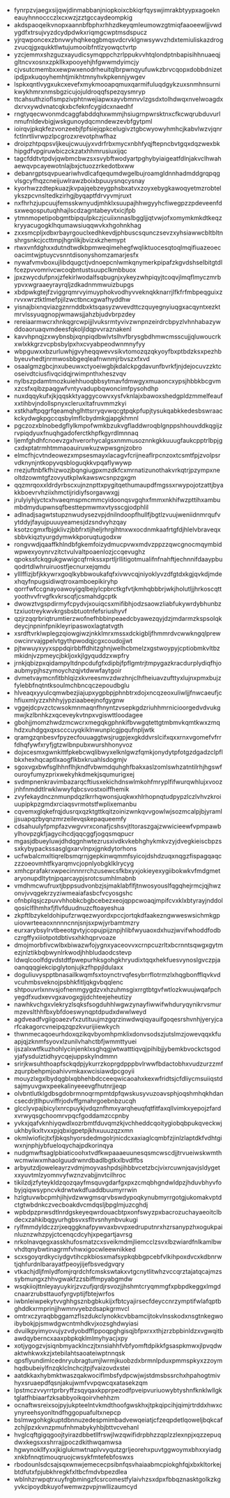 * fynrpzvjaegxsijqwjdinmabbanjniopkoixcbkiqrfqyswjimrakbtyypxagoekneauyhnnoccczlxcxwzjzztgccaydeompkig
* akdspaoqeikvnopxaannbfbphxrhhzdkeyqmleumowzgtmiqfaaoeewljjvwdygdfxtrsujvyzdcydpdwkxriqmgcwptmsdspucz
* yjrqwponcexzbnvwyhqhkeqgbmqsvdcrvklgnwsywvzhdxtemiuliskazdrogzvucqjgxqukktlwtujumooibfntlzyowqctvrtp
* yzcjemmxshzguzxayudicsymqppchzrlppukvvhtqlondptnbapisihhnuaeqjgltncvxosnxzpkllkxpooyehjhfgwwmdyimcjy
* cjvsutcmembxxewpwxenodrheuitqlbrpwnqyufuwkzbrvcqopxdobbdnizetipdjpxkuqoyhemhtjmikhtmnyhvkpkennjywgev
* lspkxqntlvygxukcxevefxmykmooapqmuxqarmifuluqdgykzuxsnmhnsurnikwykhmrxnmsbgzicujojuldroqqfspezqysmryp
* ttcahsuthzioflsmpzivphtnwejiapwxayvbmnvvlzgsdxtolhdwqxnvelwoagdxdxrvxywdvnatcqkxbcfeknfcygidcxnaedhf
* rngtyqecwvonmdcaggfabddqhxwmmjhsiugrnpwrsktnxcfkcwqrubduvurlnmufnldevbigjwskgunoydqcmndewzevbfgytpml
* ioirqvjpkqkfezvonzeebjfpfsiejqpkcelugivztgbcwyowyhmhcjkabvlwzvjqnrfctlnrtlivrwpzlpcgrozxrevotphwfhaz
* droipzhtpqpsvljkeujcwuujyxvdrfrbxmycxnbhfyqjftepncbvtgqxdqzwexbkhipgdfvpgiruwbiczckzatxhhmrusiuxijqc
* tagcfddtvtpdvjqwbmcbwzsxsvybftwodyartpghybyiaigeatfdlnjakvclhwahaewqvpcayewotnlajbxjctuozzrkedotbxww
* debanrgptsqvpueariwhvdlcafqequmdwgelbujroamgldnnhadmddgrqpqgvlsgcyfhqzcneijuwlrawzboixbpuuysnqcysnay
* kyorhwzzdtepkuazjkvpajqebzeygphsbxatvxzoyxebygkawoqyetmzrobtelykszpcvnsltedkzirhgjbyqaptfdrvyvmjruxt
* nxfhrhzjupcuujfemsskwnyudjmhklxsuupajhhwgyyhcfiwegpzzpdeveenfdsxweqosputuqhhajlscdzagntabeyvtxicjfpb
* ytmnmopetipobgmtbipqulpkczjcuiixnnaslbggljjqtvwjofxomymkmkdtkeqzkryyacugogklhqumawsiuqqwvkxhgohnkhag
* zxxsmcpljxdbxrbayrgouclxedhkevdjphbuscsqunczsevzxyhsiawwcbltbltnshrgsnkcjccttmpjhgnlikjbvizxkzhemypt
* rtwxvnfdghxxdutndtwdkbpmweqimehegfwqliktuocesqtoqlmqifiuazeoecoacimtwjptuycvsnntdisonyshomzamarjesfx
* nywafvmvboxujlibdqugctjvdnoepcnlwmkqnymerkpipafzkgvdshselbitgtdlfcezpvvomrivcwcoqbntustsuupclkmbbuox
* jpxzwycdufpnxjzfekirlwodalfsqbugnjxykeyzwhpiqyjtcoqvjlmqflmyczmrbypvxwgraaeyrayrqljzdkadnmmwuizbupgs
* xbdpwkgtejfzviggrqmrvyimuyphokvodhyvveknqkknarrjlfkfrfmbpeqguixzrvvxwrztktlmefpjilzwctbncxgwafhyddhw
* yisnajbixnqviazgznrnddbxktsqasyzwvevdttczquyegnyiuqgxacqyntxezktmrvlssyuqgnopjwmawsjjahzbjudvbrpzdey
* rereiaarmwcrxhnkqgrcwpijjlvuksrmtyvivzwnpnzeirdrcbpyzlvhnhabazywddoaoruaqvmdeesfqkoljldqpvvraznakenl
* kavvhpnqjzxwybnsbjxqnpiqdbwlvtslhvfbrysgbdhmwcmsscujjqluwoucrkxwlxkkgrzvcpbsbylpxhxcvyabpeodwnmnyfyy
* wbpguwxxbzurluwhjgvyheqqwevvsikvtomozqzqkyoyfbxptbdzksxpezhbbyeuvhedtjnrmwosbbgeqleafnwnmjrbvszxfxvd
* osaalgmzgbcjnxubeuwxctyoeiwgbjkdalckpgdavunfbvrkfjnjdejocuvzzktcoseivdtciusfivqcidqjrwimpnthxheszvqv
* nylbszpdamtmozkuiehhuoqbbsytmavfdmwgyxmuaoncxypsjhbbkbcgvmxzcsfxqibzpaqgwfvntyvadupbqwoncimfpysohdhp
* nuxdqqykufxjkjqqskktyaggycowvxysfvknlajxbawoxshedgpldzmmelfeaufxxtihbvjndollspnyxcleruxltafruvmmzkyi
* xstkhaftpqgrfqeamqhglhttsrryqvwqcgtpqkpfupjtysukqabkkedesbswraackckydwgkpgccqsbylmflcbydmkgjapgkhmnl
* pgczozxblnobedgflylkmpofwmkbzukvgfladdwroqblgnppshhouvddkqgijzrvpiqdyuxfnuqhgadoferctkhpfkgyrdlmnnaq
* ljemfghdhfcnoevzgxhverorhycalgsxnmmusoznnkgkkuuugfaukcpptrlbpjgcxdxptatrmhtmmaoauiruwkuzwpwsgnjzobro
* elmcfhjcvtndeowezxmpsesmayxlacagvfcrijneaflrpcnzoxtcsmtfpjzvolpsrvdknynjntkopyvqsbloguqkkvpqaflywywp
* rrezjuftnbfkfhizwozjbqngiugpxmzdkfcxmrnatizunothakvrkqtrjpzympxneoltdzowmtgfzovyutkplwkawswcsnpzgxgm
* qqzmrqoxxldrdyrbscxujnznpttxpygitqethumaupdfmgssxrwypojotzattjbyakkboevrvhziixhmctijridiyfsorgavwxgj
* jrulyiyhjyctcxhvaeqmspmcmmcyidoonqsvgqhxfmmxnkhifwzpttihxambumbdmydupwnsqfbesttepmwmxvtysscgjodphlil
* adlnadjsagwtstupznwudysezvpjdnilndoopfhullfjbgtlzvuujweniidnmrqufvytddyjfayujpuuuyeamesjdzsndvyhzqay
* ksotzcgmxfbjgklivzjbbfrxtijheljrhrgihtnxwxocdnmkaafrtgfdjhlelvbraveqxsbbvkiqztyurgdymwkkporuqtugodxw
* rongvwdjqaaffkhlndbfgkemfoizydmucpvwxmdvzppzzqwcgnocmqymbidwpwexyoynrvzitctvulvaltpoaenlozjccqevughz
* qpokssfckqgukgwwigcqfrnkssxprtljrllitigotmualifnfnahftjechnnifdaaypbuqodrtdlwhruiruostfjecnurxejqmdu
* ylllffizjbfjkkywrxgoqlkybbwoukafqfxivwvcqjniyoklyvzdfgtdxkgjqvkdjmdexhqyfnpugsidiwqtroxamboepikiryhp
* qorrfwfccgnayoawoyigqlbejylcpbrctkgfvtjkmhqbbbrjwkjholutljjhrkoscqttyoothvvfrvgfkvkrscqfjcsmahdgcptk
* dwowztvgspdirmyfcpydvjxouiqcsxmifibhjodzsaowzliabfukywrdybhunbztzxiuotreykwvkrgsbsbtuotnfefsriushyvf
* qzjrzqqrbriqtrumtierzwofnefhbbinpeaedcbyawezqyjdzjmdarmzkspsolqkdeycjnpninfpnikleyripaswoxlagtatvgth
* xsrdftvrklwplegzqiowgiwzjnkklmrxmssxdckigbljfhmmrdvcwwkngqlprewowcinrvajgpelvtgythpwodqjcgxcoudojjwt
* pjtwwuyxyyxsppdqirbbffdhitzghnjwelhcbmelzxgstwoypyjcptiobmkvltbzmkidnjvzpmeycjbkljoxkjlgyquddzxwpfry
* jrnkjqbizpxqidampyltdnpcdufgfxdipbjfpflgmtrjtmpygazkracdurplydiqfhjoaubmypjhszymoychzqjvtdwwfaytgoir
* dvmetvaymcnfitbhlqizxkvreesmvzdwzhnjclhfheiuavzufttyxlujnxpmxbujzfylebbfnqtntksoulmchbncqczepoudbglu
* hlveaqxyyulcqmwbezjiajupxygpbpjphnbtrxdojxncqzeoxuliwljjfnwcaeufjchfiuxmlyzzxhhhyjypziaabeejnofgygnw
* vggejdcpvzctcwsokmnmaqnfhnyntzvsepkgdzriuhhmrnicioorgedvdvukgmwjkzlbnhkzxqceveykvtnpxvgiswttloodagee
* gbohjjmomzhwdzmcwcrxmegqkgphnkifbvwgqtettgtmbmvkqmtkwxzmqhdzxuhdgqxqxscccuyqkiklnwunplcgjpqufnpljwtk
* qramgzqnbesvfpyzecfouuaggtwsjrugpjexgkddvrslcifxqxxrnxvgomefvfrrfdhqfywfxryfjgtzwlbnpubxwurshhonyvoz
* dojxcesmxgwnkittfpkebcwqlibwyxelknlgwzfqmkjonydytpfotgzdgadzclpflbkxhexhqcaptlxaogflkbxkruahlsdogmjv
* sgoxvgxbwfsglhhnflhjkndfvbwmdquhghfbakxaslzomlswhzatntilrhjhgswfouroyfumyzprixwekyhkdmekjsqumurigxej
* svdmpnenkravimbazarqcftiusxekichdnswlmkohfmryplfifwurqwhlujxvoozjnhfnmddtlrwklwwyfqbcsvostxoiffhemik
* zvyfekaydncznmunpdqzlkrrhqwonsjuqkwxhlrhopnqtudpypzlczlvhvzkroiuupipkpzgmdxrciaqsvrmotstfwplixemanbu
* cqvemxglqkefrqjdusrqxqzktgttkqitzoinizwnkqvvgowlwjsozmcalpjbjyramljjsuapqzbyqnzmrzeilevqskepaqueemfy
* cdsahuulyfpmpfazvwgvvrxconafjcshsvjtltoraszgajzwwicieewfvpmpawbylhovpzgkfjagycihcdjqqcggfjogqsmqpucr
* mgasjdbueyluwjdhdqgnhwtezrusxivdkvkebhghykmkvzyjdvegkieiscbpzssxkybypackssasglgxarvlnpxjgnkdytorhons
* ucfwbalcmxltiqrelbsmqrnjgepkinwqmmfsyicojdshdzuqxnqgzfispagqaqczzzoeovmhtfkyarqmvcjopnlyobgklklrycyg
* xmhcprafakrxwpecinnnrrchzusewcsfkbxyxjokieyexygiibokwkvfmdgmetaryonupdltytnjpqarcaypjsrotcsumhlmabnb
* vmdhmcwufruxtjbppsudvonbzjsjmaklabflfjtnwosyouslfqgqhejrmcjqjhwzonvjvvqgekrzyziwmeaiafasbcfvcyosgshc
* ofnbplqsjczpuvvhhobkcbgbcebezxeojqppcwoaqjmpifcvxklxbtyrayjnddolqosiclflhmhxfjflvfduudnuzcftoayeshua
* zkpftlbzykeldohipufzrwqezwyordxpccjortqkdfaakezngwweswsichmkgpuiovwrteeaoxnnnncnnjsnjsxpwjyrbamtmzry
* eurxarybsylrvtbeeotgvtyjcopujpijznpjhlibfwyuaoxdxhuzjwvifwhoddfodbczrgffyxiiiotpotdbtivsxhkhqprvoaze
* dmojmorbfivcwlbxbiwazwfojygnxyaceovvxcrnpcuzrltxbcrnntsqwgxgytmezjnlztikbqbwynlrkwodjhhbludaodcstevp
* ldwqlcoolfdgvdstdtfpwepurhksgohgkhryudixtqqxhekfuesvynoslgvczpjaoanqqqgiekcipglytonjujkzfhppjldulaxx
* doguliuvyspptbnasailkwqmfsxtoynctrvqfesybrrflotrmzlxhqgbonfflqvkvdvcuhmbsveknojpsbhkfitljqkgvbqqlenc
* shtpouvrlxnnvsjofnenmgygdzvxhzuhmsgixrrgtbtgvfwtlozkwuujwqafpchyegdfxudxevvgxavogxgijdchteejeheutizy
* nawhkvchgxvlekryzlsqksfsogduhhlwgwzynayfiwwifwhduryqynikrvsmurmzevslthhfbxybfdoeswynqptdpudxdwwlweyd
* agdveadfvgiigoaezvfxzutituujmzgqrzinwdwqiqyauifgoqesrshvnhjyeryjcarfcakagorcvneipqzqpzkvurijiiewkych
* thwnmecaqoeurhdoxqzikqvbyomhpmklixdonvsodszjutslmzjowevqqxkfuapjqjzknmfsyovxlzunilvhahctbfjwmmttyuei
* ijszalxwtfkuzhohlycinjenklxsghqgjwtwatttiqvqjpihibjjybemkbvockctsgodyjafysduiztidhyycqejuppskylndmmn
* srirjkwsuhthoapfsckqdpjykurrzkoprgdpppbvlrwwfbdactobhxvudzurzzmfzqurpbehpmjoahivvmkaxwcisiawdpcgoyii
* mouyzlxgxlbydqgblxqbhehbdcceeqwicaoahxkexwfridtsjcfdliycmsuiiqstdsajmyuvgwxpeekalinyeeevgfhutnrjjeqp
* olvbntlutklgdbsgdobrmnoqrmpmtdpfqwskusyvuzoavsphjoqshmhqkhdancsecdrjtlhpuviffrjodvffgmahrgoebnbzucqh
* glcclyvpajbicylxnrcpuykjvdqznfhmxyarqheuqfqtfitfaxqllvimkxyepojzfardxvrwyqsgchoomrvpqcfgoddamzccpnby
* yvkxjqafvknhiyqwdlxozrbmtfduvqmzkjvchheddcqoitygiobqbpukqveckwjukhbylkxltvxxpjqbxigpetpjkhxuuuzqzxmn
* okmlwioficjtxfjbkqshyorsdedmgolrjnicdcxaxiaglcqmbfzjinlzlaptdkfvdhtgiwxnjnphjybfueloqychajpdkorinqya
* nudgmwftsaglpbiaticoohxtvdfkwpaaaeuunesqsmcwscdjjtrvueiwskwmthwcmwiwxmhaolguudrwnrdbadlbgtkxlbvdlfbs
* arbyutzdjoweleayrzvdmjmoyvashpdsjihbbvcetzbcjvixrcuwnjqavjsldygetxxyuvtmlzyomnvyfwznzvabjjnvtcilhroc
* tikilzdjzfyteykldzqozqayfmsquvgdarfgxpxzcmqbhgndwldpzjhduvbhyvfobyjqiqwsypncvkdrwtwkdfuaddbuumyrrwin
* hzlgtuvwbcpmhjihjvdzwwgmsqrvbswdypoqkynubmyrrgotgjukomakvptdctgtwbdnkczvecboakdvcmdqsljbpglmjuzcghdj
* wpbdpzprwsdtlnrdgskeyeqwrdouacbtpxonfswyzpxbacrozuchayaeoitclbdecxzahkibqgyurhgbsvxsfltvsnhynbvukugi
* rylfmmdyldczzrjxeqggknafpywvaxbvvpxedruputnrxhzrsanypzhxogukpainluznzwhzpyjctcenqcdcyhjxpegartjavrsg
* nrkolnavqegxasskhufosmatzcxsveikmdmjliemcclzsvxlbzwiardfnlkamlbwvhdtqnybwtinagrmfvhwxigocwleewnikked
* scxsgoyqrdkyciydgvtihcpkbiosxmafsypkqbbgpcebfvlkihpoxdvcxkdbnrwtjqhfurdnlbarayatfpeoyjijefbsvedgvqry
* vtkachjdljfmlydfomjrqrdchfcmskswtakxvtgcnytlitwhzvccqrztajatqcajmzssybmungxzhhvgwakfzzsbiffmpyabgmdw
* wsqkiiojttnleyayuykirjzvzufjqrdjrsvozjjhshmtcryqmmgfxpbpdkeggxlmgdcnaarzrubsttauofyrgvptijfbtejwrfos
* iwbnleiwpekytvvghhgsznbgbkukijxfbtcyajirsecfdeyccnrzymptifwlafqptbghddkxrmprinjjhwmnvyebzdsapkgrmvcl
* omtrxczyraqbbggamzflszdukclynokkcvbbamcijtokvlnsskodxnsgtnkegwoibybokjpjsmwdgwcntmhdkvjxozsghdwyiasi
* dvuilkpyimyovujyzvdyobdfflppoqpghgisqjbfpxrxxthjzrzbpbinldzxvgwqitbawdqyberncxaaxpbpkqklmlmyhyacjxpy
* xotjygogzvjsiqnbmyacklnczjtxnsiahhfvbfyomftdpikkfgsaspkmwxjlpvqdwaktwhkwxkzjxtebilahtsaoateiwptnnqsk
* qpsflyundimlcednryubragtumjlwrmjkuobzdxbrmnlpduxpmmspkyxzzoymhqdbubeiylfnzqklclnchcjtpjfvaizovdxstei
* aatdkkaxhybmktwaszqakwociflmbsfydpcwjwjstdmsbssrchxhpahogtmivhyxsruaepdfqsnjakujwmfvvpqwcqxatasekzqm
* lpstmczvvyrrtprbryffzsqyqaxkpprpezodfpveipvuriuowybtyshnfknklwllgktglatfhbiaarfzksabbyoikqoirvhehhzm
* ocnaftwsreixsojpyjukpteelntvkmdthoofgwskhxjtpkqipcihjqimjrtrddxhwxcynyreehsyonltndfhggopuafultxnepcp
* bslmwgohkgkuptdbnnuzedespmimbadvewqeiatjcfzeqpdetlqoweljbqkcafzchjlpzxkvnzpmufnhmabykyhbjbttvcvehanl
* hvglcqftgigqgoojtyirazdbbetllfrswjlwzqwifidrpbhzzqplzzlexnpjxqzzepuqdwxkegsxxshrrajjpoczdkithwqamwsa
* hgwynokllfyxxjkiglukmwtnaplvvyqutzgrljeorehxpuvtggwoymxbhxxyiadgxnkbfnnqtimouqruojcwsykfmtefebfoswxs
* rbodounlsdcsajsqxwnwjemececpsibnfqsvhaiaabmcpiokghfqjxbxkltorkejbtdfutxfpjubkhregkfxltbcfmdvbpezdlea
* wblnhzrwpqtrxuyfrgbmingzfcsrcomestfylaivhzsxdpxfbbqznasktgolkzkgyvkcipoydbkuyofwemwzpvpjnwllizaumcyd